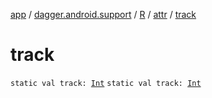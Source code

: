 [app](../../../index.md) / [dagger.android.support](../../index.md) / [R](../index.md) / [attr](index.md) / [track](./track.md)

# track

`static val track: `[`Int`](https://kotlinlang.org/api/latest/jvm/stdlib/kotlin/-int/index.html)
`static val track: `[`Int`](https://kotlinlang.org/api/latest/jvm/stdlib/kotlin/-int/index.html)